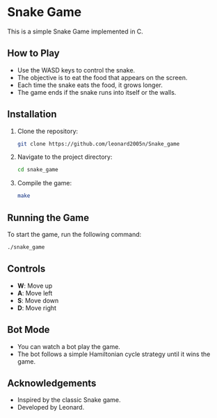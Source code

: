 # Snake Game
This is a simple Snake Game implemented in C.

## How to Play

- Use the WASD keys to control the snake.
- The objective is to eat the food that appears on the screen.
- Each time the snake eats the food, it grows longer.
- The game ends if the snake runs into itself or the walls.

## Installation

1. Clone the repository:
	```sh
	git clone https://github.com/leonard2005n/Snake_game
	```
2. Navigate to the project directory:
	```sh
	cd snake_game
	```
3. Compile the game:
	```sh
	make
	```

## Running the Game

To start the game, run the following command:
```sh
./snake_game
```

## Controls

- **W**: Move up
- **A**: Move left
- **S**: Move down
- **D**: Move right

## Bot Mode

- You can watch a bot play the game.
- The bot follows a simple Hamiltonian cycle strategy until it wins the game.

## Acknowledgements

- Inspired by the classic Snake game.
- Developed by Leonard.


